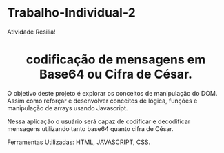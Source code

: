 # Trabalho-Individual-2
Atividade Resilia!  
 
<h1 align="center">  codificação de mensagens em Base64 ou Cifra de César. </h1>  
O objetivo deste projeto é explorar os conceitos de manipulação do DOM. Assim como reforçar e desenvolver conceitos de lógica, funções e manipulação de
arrays usando Javascript.  

Nessa aplicação o usuário será capaz de codificar e decodificar mensagens utilizando tanto base64 quanto cifra de César.  


Ferramentas Utilizadas: HTML, JAVASCRIPT, CSS.  

